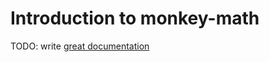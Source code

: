 # Introduction to monkey-math

TODO: write [great documentation](http://jacobian.org/writing/what-to-write/)

